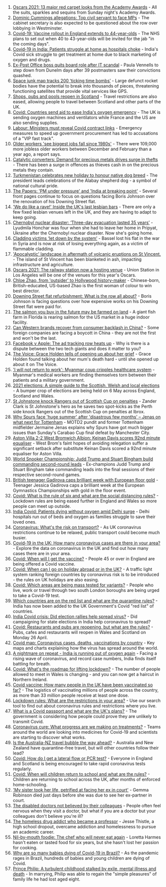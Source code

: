 1. [Oscars 2021: 13 major red carpet looks from the Academy Awards](https://www.bbc.co.uk/news/entertainment-arts-56864780) - All the suits, sparkles and sequins from Sunday night's Academy Awards.
2. [Dominic Cummings allegations: Top civil servant to face MPs](https://www.bbc.co.uk/news/uk-politics-56883078) - The cabinet secretary is also expected to be questioned about the row over lobbying in Westminster.
3. [Covid-19: Vaccine rollout in England extends to 44-year-olds](https://www.bbc.co.uk/news/uk-56880376) - The NHS plans to set out when 40 to 43-year-olds will be invited for the jab "in the coming days".
4. [Covid-19 in India: Patients struggle at home as hospitals choke](https://www.bbc.co.uk/news/world-asia-india-56882167) - India's Covid sick struggle to get treatment at home due to black marketing of oxygen and drugs.
5. [Ex-Post Office boss quits board role after IT scandal](https://www.bbc.co.uk/news/business-56882496) - Paula Vennells to step down from Dunelm days after 39 postmasters saw their convictions quashed.
6. [Space junk map tracks 200 ‘ticking time bombs’](https://www.bbc.co.uk/news/science-environment-56845104) - Large defunct rocket bodies have the potential to break into thousands of pieces, threatening functioning satellites that provide vital services like GPS.
7. [Shops, pubs and pools reopen in Scotland](https://www.bbc.co.uk/news/uk-scotland-56878753) - Travel restrictions are also eased, allowing people to travel between Scotland and other parts of the UK.
8. [Covid: Countries send aid to ease India's oxygen emergency](https://www.bbc.co.uk/news/world-asia-india-56881083) - The UK is sending oxygen machines and ventilators while France and the US are also sending supplies.
9. [Labour: Ministers must reveal Covid contract links](https://www.bbc.co.uk/news/uk-politics-56878998) - Emergency measures to speed up government procurement has led to accusations of a "VIP fast track".
10. [Older workers 'see biggest jobs fall since 1980s'](https://www.bbc.co.uk/news/business-56862888) - There were 109,000 more jobless older workers between December and February than a year ago, a report says.
11. [Catalytic converters: Demand for precious metals drives surge in thefts](https://www.bbc.co.uk/news/business-56882495) - There has been a surge in offences as thieves cash in on the precious metals they contain.
12. [Turkmenistan celebrates new holiday to honour native dog breed](https://www.bbc.co.uk/news/world-asia-56882558) - The president leads celebrations of the Alabay shepherd dog - a symbol of national cultural pride.
13. [The Papers: 'PM under pressure' and 'India at breaking point'](https://www.bbc.co.uk/news/blogs-the-papers-56882822) - Several front pages continue to focus on questions facing Boris Johnson over the renovation of his Downing Street flat.
14. ['We do like a rave!' Inside the UK's last lesbian bars](https://www.bbc.co.uk/news/uk-56866034) - There are only a few fixed lesbian venues left in the UK, and they are having to adapt to keep going.
15. [Chernobyl nuclear disaster: ‘Three-day evacuation lasted 35 years’](https://www.bbc.co.uk/news/world-europe-56864709) - Lyudmila Honchar was four when she had to leave her home in Pripyat, Ukraine after the Chernobyl nuclear disaster. Now she's going home.
16. [Cladding victims ‘let down by the system’](https://www.bbc.co.uk/news/business-56778869) - Bassel lost his flat in the war in Syria and is now at risk of losing everything again, as a victim of flammable cladding.
17. ['Apocalyptic' landscape in aftermath of volcanic eruptions on St Vincent.](https://www.bbc.co.uk/news/world-us-canada-56859335) - The island of St Vincent has been blanketed in ash, impacting infrastructure and agriculture.
18. [Oscars 2021: The railway station now a hosting venue](https://www.bbc.co.uk/news/world-us-canada-56859336) - Union Station in Los Angeles will be one of the venues for this year's Oscars.
19. [Chloe Zhao, from 'outsider' to Hollywood history-maker](https://www.bbc.co.uk/news/entertainment-arts-56828748) - Chinese-born, British-educated, US-based Zhao is the first woman of colour to win best director.
20. [Downing Street flat refurbishment: What is the row all about?](https://www.bbc.co.uk/news/uk-politics-56878663) - Boris Johnson is facing questions over how expensive works on his Downing Street flat were paid for.
21. [The salmon you buy in the future may be farmed on land](https://www.bbc.co.uk/news/business-56829129) - A giant fish farm in Florida is rearing salmon for the US market in a huge indoor facility.
22. [Can Western brands recover from consumer backlash in China?](https://www.bbc.co.uk/news/business-56598884) - Some foreign companies are facing a boycott in China - they are not the first and won't be the last.
23. [Facebook v Apple: The ad tracking row heats up](https://www.bbc.co.uk/news/technology-56831241) - Why is there is a dispute between the two tech giants and does it matter to you?
24. [The Voice: Grace Holden tells of opening up about her grief](https://www.bbc.co.uk/news/uk-england-essex-56608101) - Grace Holden found talking about her mum's death hard - until she opened up about it on The Voice.
25. ['I will not return to work': Myanmar coup cripples healthcare system](https://www.bbc.co.uk/news/world-asia-56827116) - Myanmar's medical workers are finding themselves torn between their patients and a military government.
26. [2021 elections: A simple guide to the Scottish, Welsh and local elections](https://www.bbc.co.uk/news/uk-politics-56286643) - A bumper crop of elections are being held on 6 May across England, Scotland and Wales.
27. [St Johnstone knock Rangers out of Scottish Cup on penalties](https://www.bbc.co.uk/sport/football/56789585) - Zander Clark is St Johnstone's hero as he saves two spot-kicks as the Perth side knock Rangers out of the Scottish Cup on penalties at Ibrox.
28. [Why Spurs face 'huge summer' after 'disastrous few months' – Jenas on what next for Tottenham](https://www.bbc.co.uk/sport/football/56881662) - MOTD2 pundit and former Tottenham midfielder Jermaine Jenas explains why Spurs have got much bigger issues than Sunday's Carabao Cup final defeat by Manchester City.
29. [Aston Villa 2-2 West Bromwich Albion: Keinan Davis scores 92nd minute equaliser](https://www.bbc.co.uk/sport/football/56790344) - West Brom's faint hopes of avoiding relegation suffer a significant setback after substitute Keinan Davis scored a 92nd minute equaliser for Aston Villa.
30. [World Snooker Championship: Judd Trump and Stuart Bingham build commanding second-round leads](https://www.bbc.co.uk/sport/snooker/56875195) - Ex-champions Judd Trump and Stuart Bingham take commanding leads into the final sessions of their respective second-round games.
31. [British teenager Gadirova caps brilliant week with European floor gold](https://www.bbc.co.uk/sport/gymnastics/56880753) - Teenager Jessica Gadirova caps a brilliant week at the European Gymnastics Championships with gold in the floor event.
32. [Covid: What is the rule of six and what are the social distancing rules?](https://www.bbc.co.uk/news/uk-51506729) - Lockdown rules are being eased further in England and Wales so more people can meet up outside.
33. [India Covid: Patients dying without oxygen amid Delhi surge](https://www.bbc.co.uk/news/56876695) - Delhi hospitals run out of beds and oxygen as families struggle to save their loved ones.
34. [Coronavirus: What's the risk on transport?](https://www.bbc.co.uk/news/health-51736185) - As UK coronavirus restrictions continue to be relaxed, public transport could become much busier.
35. [Covid-19 in the UK: How many coronavirus cases are there in your area?](https://www.bbc.co.uk/news/uk-51768274) - Explore the data on coronavirus in the UK and find out how many cases there are in your area.
36. [Covid: When will I get the vaccine?](https://www.bbc.co.uk/news/health-55045639) - People 45 or over in England are being offered a Covid vaccine.
37. [Covid: When can I go on holiday abroad or in the UK?](https://www.bbc.co.uk/news/explainers-52646738) - A traffic light system ranking foreign countries by coronavirus risk is to be introduced - the rules on UK holidays are also easing.
38. [Covid: Which areas are being mass tested for variants?](https://www.bbc.co.uk/news/explainers-54872039) - People who live, work or travel through two south London boroughs are being urged to take a Covid-19 test.
39. [Which countries are on the red list and what are the quarantine rules?](https://www.bbc.co.uk/news/explainers-52544307) - India has now been added to the UK Government's Covid "red list" of countries.
40. [India Covid crisis: Did election rallies help spread virus?](https://www.bbc.co.uk/news/56858980) - Did campaigning for state elections in India help coronavirus to spread?
41. [Covid: Restaurants and pubs are reopening, but what are the rules?](https://www.bbc.co.uk/news/business-52977388) - Pubs, cafes and restaurants will reopen in Wales and Scotland on Monday 26 April.
42. [Covid map: Coronavirus cases, deaths, vaccinations by country](https://www.bbc.co.uk/news/world-51235105) - Key maps and charts explaining how the virus has spread around the world.
43. [A nightmare on repeat - India is running out of oxygen again](https://www.bbc.co.uk/news/uk-56841381) - Facing a rising wave of coronavirus, and record case numbers, India finds itself battling for breath.
44. [Covid: What's the roadmap for lifting lockdown?](https://www.bbc.co.uk/news/explainers-52530518) - The number of people allowed to meet in Wales is changing - and you can now get a haircut in Northern Ireland.
45. [Covid vaccine: How many people in the UK have been vaccinated so far?](https://www.bbc.co.uk/news/health-55274833) - The logistics of vaccinating millions of people across the country, as more than 33 million people receive at least one dose.
46. [Lockdown rules: What are the restrictions in your area?](https://www.bbc.co.uk/news/uk-54373904) - Use our search tool to find out about coronavirus rules and restrictions where you live.
47. [What is a Covid passport and what are the UK's plans?](https://www.bbc.co.uk/news/explainers-55718553) - The government is considering how people could prove they are unlikely to transmit Covid.
48. [Coronavirus cure: What progress are we making on treatments?](https://www.bbc.co.uk/news/health-52354520) - Teams around the world are looking into medicines for Covid-19 and scientists are starting to discover what works.
49. [Is the Australia-NZ travel bubble the way ahead?](https://www.bbc.co.uk/news/business-56796943) - Australia and New Zealand have quarantine-free travel, but will other countries follow their lead?
50. [Covid: How do I get a lateral flow or PCR test?](https://www.bbc.co.uk/news/health-51943612) - Everyone in England and Scotland is being encouraged to take rapid coronavirus tests regularly.
51. [Covid: When will children return to school and what are the rules?](https://www.bbc.co.uk/news/education-51643556) - Children are returning to school across the UK, after months of enforced home-schooling.
52. ['My sister took her life, petrified at facing her ex in court'](https://www.bbc.co.uk/news/uk-56539465) - Gemma Robinson died just days before she was due to see her ex-partner in court.
53. [The disabled doctors not believed by their colleagues](https://www.bbc.co.uk/news/disability-56244376) - People often feel nervous when they visit a doctor, but what if you are a doctor but your colleagues don't believe you're ill?
54. [The homeless drug addict who became a professor](https://www.bbc.co.uk/news/stories-55559382) - Jesse Thistle, a high school dropout, overcame addiction and homelessness to pursue an academic career.
55. [Nil-by-mouth foodie: The chef who will never eat again](https://www.bbc.co.uk/news/stories-56688582) - Loretta Harmes hasn't eaten or tasted food for six years, but she hasn't lost her passion for cooking.
56. [Why are so many babies dying of Covid-19 in Brazil?](https://www.bbc.co.uk/news/world-latin-america-56696907) - As the pandemic rages in Brazil, hundreds of babies and young children are dying of Covid.
57. [Prince Philip: A turbulent childhood stalked by exile, mental illness and death](https://www.bbc.co.uk/news/uk-56690270) - In marrying, Philip was able to regain the "simple pleasures" of family life he had lost aged eight.
